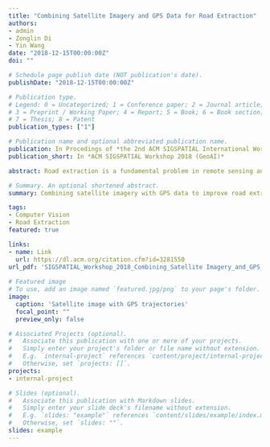 ```yaml
---
title: "Combining Satellite Imagery and GPS Data for Road Extraction"
authors:
- admin
- Zonglin Di
- Yin Wang
date: "2018-12-15T00:00:00Z"
doi: ""

# Schedule page publish date (NOT publication's date).
publishDate: "2018-12-15T00:00:00Z"

# Publication type.
# Legend: 0 = Uncategorized; 1 = Conference paper; 2 = Journal article;
# 3 = Preprint / Working Paper; 4 = Report; 5 = Book; 6 = Book section;
# 7 = Thesis; 8 = Patent
publication_types: ["1"]

# Publication name and optional abbreviated publication name.
publication: In Procedings of *the 2nd ACM SIGSPATIAL International Workshop on AI for Geographic Knowledge Discovery*
publication_short: In *ACM SIGSPATIAL Workshop 2018 (GeoAI)*

abstract: Road extraction is a fundamental problem in remote sensing and mapping. Recent advances in Convolution Neural Network (CNN) have contributed significant improvements in automatic road extraction from satellite imagery, albeit prediction gaps challenge post-processing. Some of the gaps are hard to bridge by satellite imagery alone due to dense vegetation, road construction, and building shadows. In this paper, we combine satellite imagery with GPS data to improve road extraction quality. Our dataset includes 100cm pixel resolution satellite imagery and 192-hour taxi GPS traces from the urban area of Beijing. Experimenting with various layers to combine GPS data, our CNN model outperforms the RGB-only model by nearly 13% on mean IoU.

# Summary. An optional shortened abstract.
summary: Combining satellite imagery with GPS data to improve road extraction quality

tags:
- Computer Vision
- Road Extraction
featured: true

links:
- name: Link
  url: https://dl.acm.org/citation.cfm?id=3281550
url_pdf: 'SIGSPATIAL_Workshop_2018_Combining_Satellite Imagery_and_GPS_Data_for_Road_Extraction_paper.pdf'
 
# Featured image
# To use, add an image named `featured.jpg/png` to your page's folder. 
image:
  caption: 'Satellite image with GPS trajectories'
  focal_point: ""
  preview_only: false

# Associated Projects (optional).
#   Associate this publication with one or more of your projects.
#   Simply enter your project's folder or file name without extension.
#   E.g. `internal-project` references `content/project/internal-project/index.md`.
#   Otherwise, set `projects: []`.
projects:
- internal-project

# Slides (optional).
#   Associate this publication with Markdown slides.
#   Simply enter your slide deck's filename without extension.
#   E.g. `slides: "example"` references `content/slides/example/index.md`.
#   Otherwise, set `slides: ""`.
slides: example
---
```


